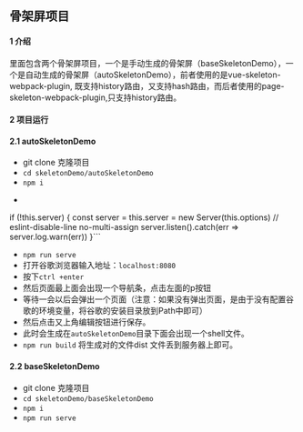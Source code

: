 ## 骨架屏项目

#### 1 介绍

里面包含两个骨架屏项目，一个是手动生成的骨架屏（baseSkeletonDemo），一个是自动生成的骨架屏（autoSkeletonDemo），前者使用的是vue-skeleton-webpack-plugin, 既支持history路由，又支持hash路由，而后者使用的page-skeleton-webpack-plugin,只支持history路由。

#### 2 项目运行

#### 2.1 autoSkeletonDemo

- git clone 克隆项目
- `cd skeletonDemo/autoSkeletonDemo`
- `npm i`
- ```// 修改node_modules/page-skeleton-webpack-plugin/src/skeletonPlugin.js
if (!this.server) {
    const server = this.server = new Server(this.options) // eslint-disable-line no-multi-assign
    server.listen().catch(err => server.log.warn(err))
  }```
- `npm run serve`
- 打开谷歌浏览器输入地址：`localhost:8080`
- 按下`ctrl +enter`
- 然后页面最上面会出现一个导航条，点击左面的p按钮
- 等待一会以后会弹出一个页面（注意：如果没有弹出页面，是由于没有配置谷歌的环境变量，将谷歌的安装目录放到Path中即可）
- 然后点击又上角编辑按钮进行保存。
- 此时会生成在`autoSkeletonDemo`目录下面会出现一个shell文件。
- `npm run build` 将生成对的文件dist 文件丢到服务器上即可。



#### 2.2 baseSkeletonDemo

- git clone 克隆项目
- `cd skeletonDemo/baseSkeletonDemo`
- `npm i`
- `npm run serve`

